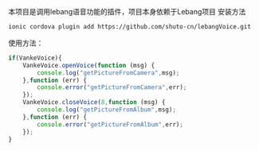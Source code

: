 本项目是调用lebang语音功能的插件，项目本身依赖于Lebang项目
安装方法
```bash
ionic cordova plugin add https://github.com/shuto-cn/lebangVoice.git
```
使用方法：

```javascript
if(VankeVoice){
    VankeVoice.openVoice(function (msg) {
        console.log("getPictureFromCamera",msg);
    },function (err) {
        console.error("getPictureFromCamera",err);
    });
    VankeVoice.closeVoice(8,function (msg) {
        console.log("getPictureFromAlbum",msg);
    },function (err) {
        console.error("getPictureFromAlbum",err);
    });
}
```

